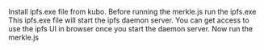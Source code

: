 Install ipfs.exe file from kubo.
Before running the merkle.js run the ipfs.exe
This ipfs.exe file will start the ipfs daemon server.
You can get access to use the ipfs UI in browser once you start the daemon server.
Now run the merkle.js
